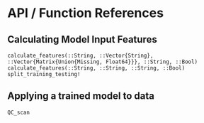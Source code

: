 # API / Function References 

## Calculating Model Input Features  

```@docs 
calculate_features(::String, ::Vector{String}, ::Vector{Matrix{Union{Missing, Float64}}}, ::String, ::Bool)
calculate_features(::String, ::String, ::String, ::Bool)
split_training_testing!
``` 

## Applying a trained model to data 

```@docs
QC_scan
```
